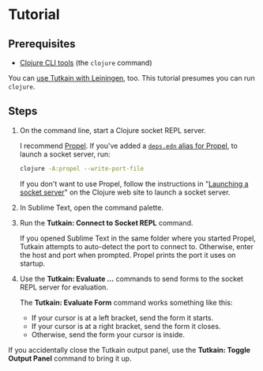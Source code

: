 # Tutorial

## Prerequisites

* [Clojure CLI tools](https://clojure.org/guides/getting_started#_clojure_installer_and_cli_tools) (the `clojure` command)

You can [use Tutkain with Leiningen](https://stackoverflow.com/a/34932745/825783), too. This tutorial presumes you can run `clojure`.

## Steps

1. On the command line, start a Clojure socket REPL server.

   I recommend [Propel]. If you've added a [`deps.edn` alias for Propel](https://clojure.org/reference/deps_and_cli#_aliases),
   to launch a socket server, run:

   ```bash
   clojure -A:propel --write-port-file
   ```

   If you don't want to use Propel, follow the instructions in
   "[Launching a socket server](https://clojure.org/reference/repl_and_main#_launching_a_socket_server)"
   on the Clojure web site to launch a socket server.

2. In Sublime Text, open the command palette.

3. Run the **Tutkain: Connect to Socket REPL** command.

   If you opened Sublime Text in the same folder where you started Propel,
   Tutkain attempts to auto-detect the port to connect to. Otherwise, enter
   the host and port when prompted. Propel prints the port it uses on startup.

3. Use the **Tutkain: Evaluate …** commands to send forms to the socket REPL
   server for evaluation.

   The **Tutkain: Evaluate Form** command works something like this:

   - If your cursor is at a left bracket, send the form it starts.
   - If your cursor is at a right bracket, send the form it closes.
   - Otherwise, send the form your cursor is inside.

If you accidentally close the Tutkain output panel, use the **Tutkain: Toggle
Output Panel** command to bring it up.

[Propel]: https://github.com/Olical/propel
